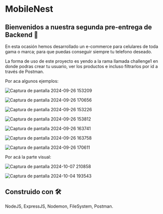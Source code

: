 ﻿# MobileNest 

## Bienvenidos a nuestra segunda pre-entrega de Backend 🚀
En esta ocasión hemos desarrollado un e-commerce para celulares de toda gama o marca; para que puedas conseguir siempre tu telefono deseado.

La forma de uso de este proyecto es yendo a la rama llamada challenge1 en donde podras crear tu usuario, ver los productos e incluso filtrarlos por id a través de Postman.

Por aca algunos ejemplos:

![Captura de pantalla 2024-09-26 153209](https://github.com/user-attachments/assets/5150ced4-1bae-4fc0-b8d2-ad7b9c959866)

![Captura de pantalla 2024-09-26 170656](https://github.com/user-attachments/assets/65220c50-0c3f-42cf-9091-0913933cefe5)

![Captura de pantalla 2024-09-26 153226](https://github.com/user-attachments/assets/5c03f917-f8a4-4ec6-b8b5-fc2fd11621b1)

![Captura de pantalla 2024-09-26 153812](https://github.com/user-attachments/assets/202cdaa2-579c-4e4c-b8a5-983d6db530e8)

![Captura de pantalla 2024-09-26 163741](https://github.com/user-attachments/assets/a29dd37a-4283-4f98-ae36-7ec638e7182f)

![Captura de pantalla 2024-09-26 163758](https://github.com/user-attachments/assets/6efecfa4-3bd4-4bef-b0ec-e1b329487a2d)

![Captura de pantalla 2024-09-26 170611](https://github.com/user-attachments/assets/4ace1ec6-0752-44ba-a58f-fb4292d00ec5)

Por acá la parte visual:

![Captura de pantalla 2024-10-07 210858](https://github.com/user-attachments/assets/ef18a5fe-f7d3-45db-92bd-51d449200219)

![Captura de pantalla 2024-10-04 193543](https://github.com/user-attachments/assets/54b99acd-38fd-49ab-992b-9e3b20414363)

## Construido con 🛠️
NodeJS, ExpressJS, Nodemon, FileSystem, Postman.
